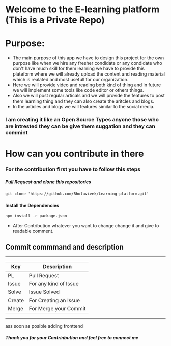 # Welcome to the E-learning platform (This is a Private Repo)
# Purpose:
- The main purpose of this app we have to design this project for the own purpose like when we hire any fresher condidate or any condidate who don't have much skill for them learning we have to provide this plateform where we will already upload the content and reading material which is realated and most usefull for our organization.
- Here we will provide video and reading both kind of thing and in future we will implement some tools like code editor or others things.
-  Also we will post regular articals and we will provide the features to post them learning thing and they can also create the aritcles and blogs.
-   In the articles and blogs we will features similar to the social media.

### I am creating it like an Open Source Types anyone those who are intrested they can be give them  suggation and they can commint

# How can you contribute in there 

### For the contribution first you have to follow this steps

##### Pull Request and clone this repositories


```
git clone 'https://github.com/Bholuvivek/Learning-platform.git'

```

#### Install the Dependencies

```
npm install -r package.json

```

- After Contribution whatever you want to change change it and give to readable comment.


## Commit commmand and description

-------------------------------------------
  | Key   | Description            |
|-------|------------------------|
| PL    | Pull Request           |
| Issue | For any kind of Issue  |
| Solve | Issue Solved           |
| Create| For Creating an Issue  |
| Merge | For Merge your Commit  |

----------------------------------

ass soon as posible adding fronttend



##### Thank you for your Contrinbution and feel free to connect me

